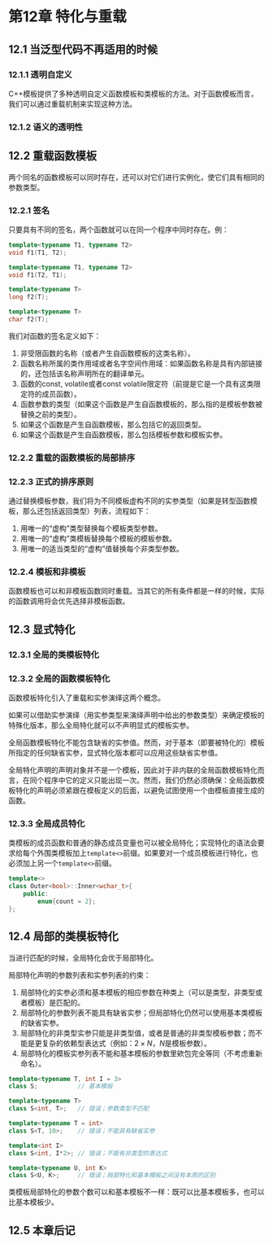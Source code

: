 # 第12章 特化与重载



## 12.1 当泛型代码不再适用的时候

### 12.1.1 透明自定义

C++模板提供了多种透明自定义函数模板和类模板的方法。对于函数模板而言，我们可以通过重载机制来实现这种方法。

### 12.1.2 语义的透明性



## 12.2 重载函数模板

两个同名的函数模板可以同时存在，还可以对它们进行实例化，使它们具有相同的参数类型。

### 12.2.1 签名

只要具有不同的签名，两个函数就可以在同一个程序中同时存在。例：

```c++
template<typename T1, typename T2>
void f1(T1, T2);

template<typename T1, typename T2>
void f1(T2, T1);

template<typename T>
long f2(T);

template<typename T>
char f2(T);
```

我们对函数的签名定义如下：

1. 非受限函数的名称（或者产生自函数模板的这类名称）。
2. 函数名称所属的类作用域或者名字空间作用域：如果函数名称是具有内部链接的，还包括该名称声明所在的翻译单元。
3. 函数的const, volatile或者const volatile限定符（前提是它是一个具有这类限定符的成员函数）。
4. 函数参数的类型（如果这个函数是产生自函数模板的，那么指的是模板参数被替换之前的类型）。
5. 如果这个函数是产生自函数模板，那么包括它的返回类型。
6. 如果这个函数是产生自函数模板，那么包括模板参数和模板实参。

### 12.2.2 重载的函数模板的局部排序

### 12.2.3 正式的排序原则

通过替换模板参数，我们将为不同模板虚构不同的实参类型（如果是转型函数模板，那么还包括返回类型）列表，流程如下：

1. 用唯一的“虚构”类型替换每个模板类型参数。
2. 用唯一的“虚构”类模板替换每个模板的模板参数。
3. 用唯一的适当类型的“虚构”值替换每个非类型参数。

### 12.2.4 模板和非模板

函数模板也可以和非模板函数同时重载。当其它的所有条件都是一样的时候，实际的函数调用将会优先选择非模板函数。



## 12.3 显式特化

### 12.3.1 全局的类模板特化

### 12.3.2 全局的函数模板特化

函数模板特化引入了重载和实参演绎这两个概念。

如果可以借助实参演绎（用实参类型来演绎声明中给出的参数类型）来确定模板的特殊化版本，那么全局特化就可以不声明显式的模板实参。

全局函数模板特化不能包含缺省的实参值。然而，对于基本（即要被特化的）模板所指定的任何缺省实参，显式特化版本都可以应用这些缺省实参值。

全局特化声明的声明对象并不是一个模板，因此对于非内联的全局函数模板特化而言，在同个程序中它的定义只能出现一次。然而，我们仍然必须确保：全局函数模板特化的声明必须紧跟在模板定义的后面，以避免试图使用一个由模板直接生成的函数。

### 12.3.3 全局成员特化

类模板的成员函数和普通的静态成员变量也可以被全局特化；实现特化的语法会要求给每个外围类模板加上`template<>`前缀。如果要对一个成员模板进行特化，也必须加上另一个`template<>`前缀。

```c++
template<>
class Outer<bool>::Inner<wchar_t>{
    public:
    	enum{count = 2};
};
```



## 12.4 局部的类模板特化

当进行匹配的时候，全局特化会优于局部特化。

局部特化声明的参数列表和实参列表的约束：

1. 局部特化的实参必须和基本模板的相应参数在种类上（可以是类型，非类型或者模板）是匹配的。
2. 局部特化的参数列表不能具有缺省实参；但局部特化仍然可以使用基本类模板的缺省实参。
3. 局部特化的非类型实参只能是非类型值，或者是普通的非类型模板参数；而不能是更复杂的依赖型表达式（例如：$2 \times N$，$N$是模板参数）。
4. 局部特化的模板实参列表不能和基本模板的参数里欸包完全等同（不考虑重新命名）。

```c++
template<typename T, int I = 3>
class S;           // 基本模板

template<typename T>
class S<int, T>;   // 错误；参数类型不匹配

template<typename T = int>
class S<T, 10>;    // 错误；不能具有缺省实参

template<int I>
class S<int, I*2>; // 错误；不能有非类型的表达式

template<typename U, int K>
class S<U, K>;     // 错误；局部特化和基本模板之间没有本质的区别
```

类模板局部特化的参数个数可以和基本模板不一样：既可以比基本模板多，也可以比基本模板少。



## 12.5 本章后记

